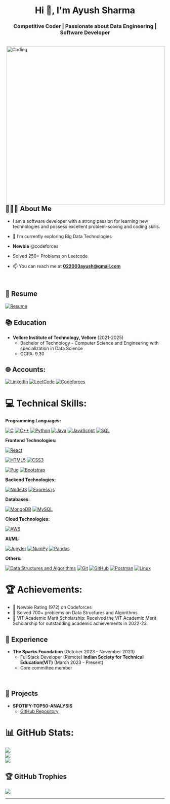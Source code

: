 <h1 align="center">Hi 👋, I'm Ayush Sharma</h1>
<h3 align="center"> Competitive Coder | Passionate about Data Engineering | Software Developer</h3>
<br>
<img align="right" alt="Coding" width="500" src="https://appsmaventech.com/images/blog/technology.jpg" style="margin-top: 50 px;">

## 👨🏻‍💻 About Me 

- I am a software developer with a strong passion for learning new technologies and possess excellent problem-solving and coding skills.

- 🌱 I’m currently exploring Big Data Technologies

- **Newbie** @codeforces

- Solved 250+ Problems on Leetcode

- 📫 You can reach me at **022003ayush@gmail.com**

<br>

## 📄 Resume 

[![Resume](https://img.shields.io/badge/View%20Resume-4285F4?style=for-the-badge&logo=Google%20Drive&logoColor=white)](https://resume.io/r/KeTuZAfka)

## 📚 Education 

- **Vellore Institute of Technology, Vellore** (2021-2025)
  - Bachelor of Technology - Computer Science and Engineering with specialization in Data Science
  - CGPA: 9.30

## 🌐 Accounts:

[![LinkedIn](https://img.shields.io/badge/LinkedIn-0A66C2.svg?style=for-the-badge&logo=LinkedIn&logoColor=white)](https://www.linkedin.com/in/ayush-sharma-47212b26b/) 
[![LeetCode](https://img.shields.io/static/v1?style=for-the-badge&message=LeetCode&color=222222&logo=LeetCode&logoColor=FFA116&label=)](https://leetcode.com/Ayush0208/) 
[![Codeforces](https://img.shields.io/badge/Codeforces-1F8ACB.svg?style=for-the-badge&logo=Codeforces&logoColor=white)](https://codeforces.com/profile/Ayush0208)

# 💻 Technical Skills:

**Programming Languages:**

[![C](https://img.shields.io/badge/C-A8B9CC.svg?style=for-the-badge&logo=C&logoColor=black)](https://www.cprogramming.com/)
[![C++](https://img.shields.io/badge/C++-00599C.svg?style=for-the-badge&logo=C++&logoColor=white)](https://cplusplus.com/)
[![Python](https://img.shields.io/badge/Python-3776AB.svg?style=for-the-badge&logo=Python&logoColor=white)](https://www.python.org/)
[![Java](https://img.shields.io/badge/java-%23ED8B00.svg?style=for-the-badge&logo=java&logoColor=white)](https://www.java.com/en/)
[![JavaScript](https://img.shields.io/badge/JavaScript-F7DF1E.svg?style=for-the-badge&logo=JavaScript&logoColor=black)](https://developer.mozilla.org/en-US/docs/Web/JavaScript/)
[![SQL](https://img.shields.io/badge/SQL-4479A1.svg?style=for-the-badge&logo=MySQL&logoColor=white)](https://www.mysql.com/)

**Frontend Technologies:**

[![React](https://img.shields.io/badge/React-61DAFB.svg?style=for-the-badge&logo=React&logoColor=black)](https://reactjs.org/)
<!-- [![Redux](https://img.shields.io/badge/Redux-764ABC.svg?style=for-the-badge&logo=Redux&logoColor=white)](https://redux.js.org/) -->
[![HTML5](https://img.shields.io/badge/HTML5-E34F26.svg?style=for-the-badge&logo=HTML5&logoColor=white)](https://developer.mozilla.org/en-US/docs/Web/HTML/)
[![CSS3](https://img.shields.io/badge/CSS3-1572B6.svg?style=for-the-badge&logo=CSS3&logoColor=white)](https://developer.mozilla.org/en-US/docs/Web/CSS/)

[![Pug](https://img.shields.io/badge/Pug-A86454.svg?style=for-the-badge&logo=Pug&logoColor=white)](https://pugjs.org/api/getting-started.html)
[![Bootstrap](https://img.shields.io/badge/Bootstrap-7952B3.svg?style=for-the-badge&logo=Bootstrap&logoColor=white)](https://getbootstrap.com/)

**Backend Technologies:**

[![NodeJS](https://img.shields.io/badge/Node.js-339933.svg?style=for-the-badge&logo=nodedotjs&logoColor=white)](https://nodejs.org/en/)
[![Express.js](https://img.shields.io/badge/Express-000000.svg?style=for-the-badge&logo=Express&logoColor=white)](https://expressjs.com/)
<!-- [![Jest](https://img.shields.io/static/v1?style=for-the-badge&message=Jest&color=C21325&logo=Jest&logoColor=FFFFFF&label=)](https://jestjs.io/) -->

**Databases:**

[![MongoDB](https://img.shields.io/badge/MongoDB-47A248.svg?style=for-the-badge&logo=MongoDB&logoColor=white)](https://www.mongodb.com/)
[![MySQL](https://img.shields.io/badge/MySQL-4479A1.svg?style=for-the-badge&logo=MySQL&logoColor=white)](https://www.mysql.com/)

<!-- **DevOps:**

[![Docker](https://img.shields.io/badge/Docker-2496ED.svg?style=for-the-badge&logo=Docker&logoColor=white)](https://www.docker.com/)
[![Kubernetes](https://img.shields.io/badge/Kubernetes-326CE5.svg?style=for-the-badge&logo=Kubernetes&logoColor=white)](https://kubernetes.io/) -->

**Cloud Technologies:**

[![AWS](https://img.shields.io/badge/Amazon%20AWS-232F3E.svg?style=for-the-badge&logo=Amazon-AWS&logoColor=white)](https://aws.amazon.com/)
<!-- [![Apache Kafka](https://img.shields.io/badge/Apache%20Kafka-231F20.svg?style=for-the-badge&logo=Apache-Kafka&logoColor=white)](https://kafka.apache.org/) -->

<!-- **BigData Technologies:**

[![Apache Spark](https://img.shields.io/badge/Apache%20Spark-E25A1C.svg?style=for-the-badge&logo=Apache-Spark&logoColor=white)](https://spark.apache.org/)
[![HDFS](https://img.shields.io/badge/HDFS-0A6BCC.svg?style=for-the-badge&logo=Hadoop&logoColor=white)](https://hadoop.apache.org/)
[![Databricks](https://img.shields.io/badge/Databricks-FF3621.svg?style=for-the-badge&logo=Databricks&logoColor=white)](https://www.databricks.com) -->

**AI/ML:**

[![Jupyter](https://img.shields.io/static/v1?style=for-the-badge&message=Jupyter&color=F37626&logo=Jupyter&logoColor=FFFFFF&label=)](https://jupyter.org/)
[![NumPy](https://img.shields.io/badge/numpy-%23013243.svg?style=for-the-badge&logo=numpy&logoColor=white)](https://numpy.org/)
[![Pandas](https://img.shields.io/badge/pandas-%23150458.svg?style=for-the-badge&logo=pandas&logoColor=white)](https://pandas.pydata.org/)

**Others:**

[![Data Structures and Algorithms](https://img.shields.io/badge/Data%20Structures%20and%20Algorithms-808080.svg?style=for-the-badge&logo=DataCamp&logoColor=white)](https://techdevguide.withgoogle.com/paths/data-structures-and-algorithms/)
[![Git](https://img.shields.io/static/v1?style=for-the-badge&message=Git&color=F05032&logo=Git&logoColor=FFFFFF&label=)](https://git-scm.com/)
[![GitHub](https://img.shields.io/static/v1?style=for-the-badge&message=GitHub&color=181717&logo=GitHub&logoColor=FFFFFF&label=)](https://github.com/)
[![Postman](https://img.shields.io/badge/Postman-FF6C37?style=for-the-badge&logo=postman&logoColor=white)](https://www.postman.com/)
[![Linux](https://img.shields.io/badge/Linux-FCC624.svg?style=for-the-badge&logo=Linux&logoColor=black)](https://www.linux.org/)

# 🏆 Achievements:

- 🌟 Newbie Rating (972) on Codeforces
- 🌟 Solved 700+ problems on Data Structures and Algorithms.
- 🌟 VIT Academic Merit Scholarship: Received the VIT Academic Merit Scholarship for outstanding academic achievements in 2022-23.

## 💼 Experience 

- **The Sparks Foundation** (October 2023 - November 2023)
  - FullStack Developer (Remote)
**Indian Society for Technical Education(VIT)** (March 2023 - Present)
  - Core committee member
    <!-- - Developed a Bixby feature with Natural Language Processing (NLP) for users to instruct Bixby to store information and set task reminders. -->
    <!-- - Enhanced Bixby’s functionality, allowing it to retrieve and provide stored information upon user requests. -->

<br>

## 🚀 Projects 

- **SPOTIFY-TOP50-ANALYSIS**
  - [GitHub Repository](https://github.com/AYUSH-002/SPOTIFY-TOP50-ANALYSIS)


# 📊 GitHub Stats:

![](https://github-readme-stats.vercel.app/api?username=AYUSH-002&theme=tokyonight&hide_border=false&include_all_commits=true&count_private=true)<br/>
![](https://github-readme-streak-stats.herokuapp.com/?user=AYUSH-002&theme=tokyonight&hide_border=false)<br/>
![](https://github-readme-stats.vercel.app/api/top-langs/?username=AYUSH-002&theme=tokyonight&hide_border=false&include_all_commits=true&count_private=true&layout=compact)

## 🏆 GitHub Trophies

![](https://github-profile-trophy.vercel.app/?username=AYUSH-002&theme=tokyonight&no-frame=false&no-bg=false&margin-w=4)

---


